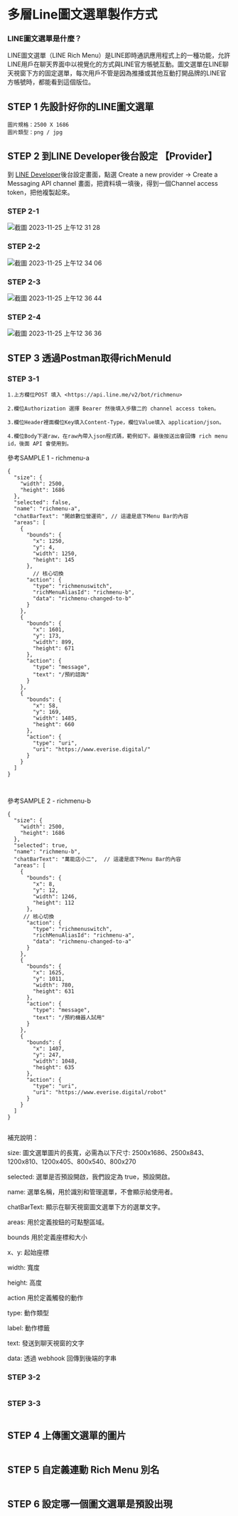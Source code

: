 # 多層Line圖文選單製作方式

### LINE圖文選單是什麼？
LINE圖文選單（LINE Rich Menu）是LINE即時通訊應用程式上的一種功能，允許LINE用戶在聊天界面中以視覺化的方式與LINE官方帳號互動。圖文選單在LINE聊天視窗下方的固定選單，每次用戶不管是因為推播或其他互動打開品牌的LINE官方帳號時，都能看到這個版位。


## STEP 1 先設計好你的LINE圖文選單

```
圖片規格：2500 X 1686
圖片類型：png / jpg

```

## STEP 2 到LINE Developer後台設定 【Provider】

到 <a href ="https://developers.line.biz/console/"> LINE Developer</a>後台設定畫面，點選 Create a new provider -> Create a Messaging API channel 畫面，把資料填一填後，得到一個Channel access token，把他複製起來。

### STEP 2-1
![截圖 2023-11-25 上午12 31 28](https://github.com/yenming/line-rich-menus/assets/7127769/6d1ce6ec-ffb5-48e2-970f-131455ebe84c)

### STEP 2-2
![截圖 2023-11-25 上午12 34 06](https://github.com/yenming/line-rich-menus/assets/7127769/3a92b739-8813-4c8f-add2-04cc93ebbae9)


### STEP 2-3

![截圖 2023-11-25 上午12 36 44](https://github.com/yenming/line-rich-menus/assets/7127769/86f58b54-f8a5-401c-a4f2-afbffbfb86b8)



### STEP 2-4
![截圖 2023-11-25 上午12 36 36](https://github.com/yenming/line-rich-menus/assets/7127769/327e5dbe-2ecb-4bfd-a43c-572eb4af1c0e)





## STEP 3 透過Postman取得richMenuId


### STEP 3-1

    1.上方欄位POST 填入 <https://api.line.me/v2/bot/richmenu>

    2.欄位Authorization 選擇 Bearer 然後填入步驟二的 channel access token。

    3.欄位Header裡面欄位Key填入Content-Type，欄位Value填入 application/json。

    4.欄位Body下選raw，在raw內帶入json程式碼，範例如下。最後按送出會回傳 rich menu id，後面 API 會使用到。



參考SAMPLE 1 - richmenu-a

```
{
  "size": {
    "width": 2500,
    "height": 1686
  },
  "selected": false,
  "name": "richmenu-a",
  "chatBarText": "開啟數位營運術", // 這邊是底下Menu Bar的內容
  "areas": [
    {
      "bounds": {
        "x": 1250,
        "y": 4,
        "width": 1250,
        "height": 145
      },
        // 核心切換
      "action": {
        "type": "richmenuswitch",
        "richMenuAliasId": "richmenu-b",
        "data": "richmenu-changed-to-b"  
      }
    },
    {
      "bounds": {
        "x": 1601,
        "y": 173,
        "width": 899,
        "height": 671
      },
      "action": {
        "type": "message",
        "text": "/預約諮詢"
      }
    },
    {
      "bounds": {
        "x": 58,
        "y": 169,
        "width": 1485,
        "height": 660
      },
      "action": {
        "type": "uri",
        "uri": "https://www.everise.digital/"
      }
    }
  ]
}



```

參考SAMPLE 2 - richmenu-b

```
{
  "size": {
    "width": 2500,
    "height": 1686
  },
  "selected": true,
  "name": "richmenu-b",
  "chatBarText": "萬能店小二",  // 這邊是底下Menu Bar的內容
  "areas": [
    {
      "bounds": {
        "x": 8,
        "y": 12,
        "width": 1246,
        "height": 112
      },
     // 核心切換
      "action": {
        "type": "richmenuswitch",
        "richMenuAliasId": "richmenu-a",
        "data": "richmenu-changed-to-a"
      }
    },
    {
      "bounds": {
        "x": 1625,
        "y": 1011,
        "width": 780,
        "height": 631
      },
      "action": {
        "type": "message",
        "text": "/預約機器人試用"
      }
    },
    {
      "bounds": {
        "x": 1407,
        "y": 247,
        "width": 1048,
        "height": 635
      },
      "action": {
        "type": "uri",
        "uri": "https://www.everise.digital/robot"
      }
    }
  ]
}


```


補充說明：

size: 圖文選單圖片的長寬，必需為以下尺寸: 2500x1686、2500x843、1200x810、1200x405、800x540、800x270

selected: 選單是否預設開啟，我們設定為 true，預設開啟。

name: 選單名稱，用於識別和管理選單，不會顯示給使用者。

chatBarText: 顯示在聊天視窗圖文選單下方的選單文字。

areas: 用於定義按鈕的可點墼區域。

bounds 用於定義座標和大小

x、y: 起始座標

width: 寬度

height: 高度

action 用於定義觸發的動作

type: 動作類型

label: 動作標籤

text: 發送到聊天視窗的文字

data: 透過 webhook 回傳到後端的字串


### STEP 3-2

```

```

### STEP 3-3

```

```

## STEP 4 上傳圖文選單的圖片

```

```

## STEP 5 自定義連動 Rich Menu 別名

```

```

## STEP 6 設定哪一個圖文選單是預設出現

```

```

